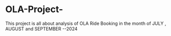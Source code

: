 # OLA-Project-
This project is all about analysis  of OLA Ride Booking in the month of JULY , AUGUST and SEPTEMBER --2024
